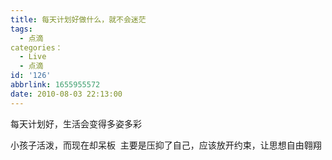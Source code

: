 ```yaml
---
title: 每天计划好做什么，就不会迷茫
tags:
  - 点滴
categories：
  - Live
  - 点滴
id: '126'
abbrlink: 1655955572
date: 2010-08-03 22:13:00
---
```


每天计划好，生活会变得多姿多彩  
  
小孩子活泼，而现在却呆板  主要是压抑了自己，应该放开约束，让思想自由翱翔